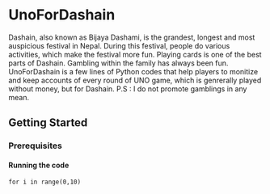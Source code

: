 # UnoForDashain
Dashain, also known as Bijaya Dashami, is the grandest, longest and most auspicious festival in Nepal. During this festival, people do various activities, which make the festival more fun. Playing cards is one of the best parts of Dashain. Gambling within the family has always been fun. UnoForDashain is a few lines of Python codes that help players to monitize and keep accounts of every round of UNO game, which is genrerally played without money, but for Dashain. P.S : I do not promote gamblings in any mean.

## Getting Started
### Prerequisites
#### Running the code
``
for i in range(0,10)
``
